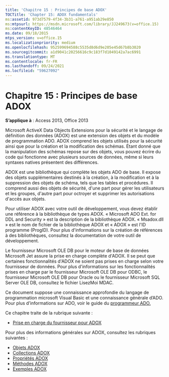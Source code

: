 ```yaml
---
title: 'Chapitre 15 : Principes de base ADOX'
TOCTitle: 'Chapter 15: ADOX fundamentals'
ms:assetid: 973d7579-4f34-3b31-a761-a951ab29e850
ms:mtpsurl: https://msdn.microsoft.com/library/JJ249673(v=office.15)
ms:contentKeyID: 48546464
ms.date: 09/18/2015
mtps_version: v=office.15
ms.localizationpriority: medium
ms.openlocfilehash: 952599694588c5535d8d6d9e205e45d67b8b3020
ms.sourcegitcommit: a1d9041c20256616c9c183f7d1049142a7ac6991
ms.translationtype: MT
ms.contentlocale: fr-FR
ms.lasthandoff: 09/24/2021
ms.locfileid: "59627092"
---
```

# <a name="chapter-15-adox-fundamentals"></a>Chapitre 15 : Principes de base ADOX

**S’applique à** : Access 2013, Office 2013

Microsoft ActiveX Data Objects Extensions pour la sécurité et le langage de définition des données (ADOX) est une extension des objets et du modèle de programmation ADO. ADOX comprend les objets utilisés pour la sécurité ainsi que pour la création et la modification des schémas. Étant donné que la manipulation des schémas repose sur des objets, vous pouvez écrire du code qui fonctionne avec plusieurs sources de données, même si leurs syntaxes natives présentent des différences.

ADOX est une bibliothèque qui complète les objets ADO de base. Il expose des objets supplémentaires destinés à la création, à la modification et à la suppression des objets de schéma, tels que les tables et procédures. Il comprend aussi des objets de sécurité, d'une part pour gérer les utilisateurs et les groupes, d'autre part pour octroyer et supprimer les autorisations d'accès aux objets.

Pour utiliser ADOX avec votre outil de développement, vous devez établir une référence à la bibliothèque de types ADOX. « Microsoft ADO Ext. for DDL and Security » est la description de la bibliothèque ADOX. « Msadox.dll » est le nom de fichier de la bibliothèque ADOX et « ADOX » est l'ID programme (ProgID). Pour plus d'informations sur la création de références à des bibliothèques, consultez la documentation de votre outil de développement.

Le fournisseur Microsoft OLE DB pour le moteur de base de données Microsoft Jet assure la prise en charge complète d'ADOX. Il se peut que certaines fonctionnalités d'ADOX ne soient pas prises en charge selon votre fournisseur de données. Pour plus d'informations sur les fonctionnalités prises en charge par le fournisseur Microsoft OLE DB pour ODBC, le fournisseur Microsoft OLE DB pour Oracle ou le fournisseur Microsoft SQL Server OLE DB, consultez le fichier LisezMoi MDAC.

Ce document suppose une connaissance approfondie du langage de programmation microsoft Visual Basic et une connaissance générale d’ADO. Pour plus d’informations sur ADO, voir le guide du [programmeur ADO.](ado-programmer-s-guide.md)

Ce chapitre traite de la rubrique suivante :

- [Prise en charge du fournisseur pour ADOX](provider-support-for-adox.md)

Pour plus des informations générales sur ADOX, consultez les rubriques suivantes :

- [Objets ADOX](adox-objects.md)
- [Collections ADOX](adox-collections.md)
- [Propriétés ADOX](adox-properties.md)
- [Méthodes ADOX](adox-methods.md)
- [Exemples ADOX](adox-code-examples.md)

